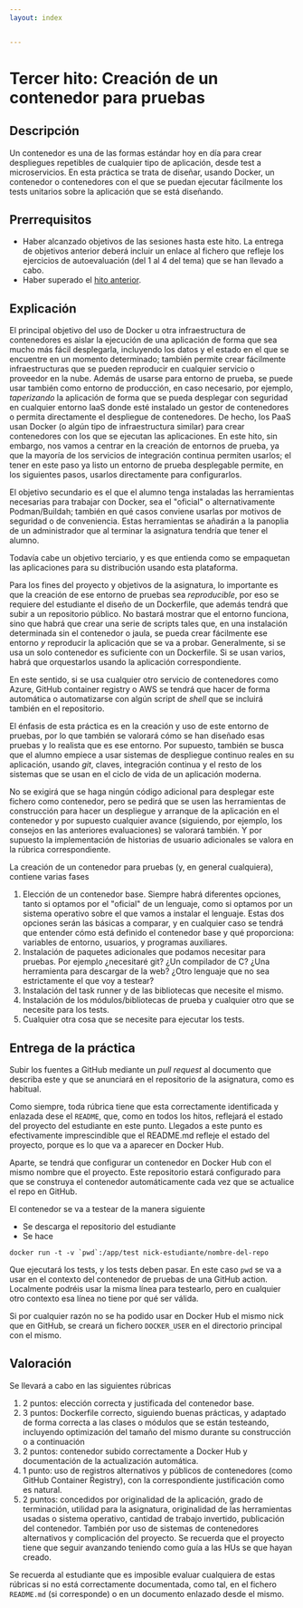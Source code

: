 ```yaml
---
layout: index


---
```

# Tercer hito: Creación de un contenedor para pruebas

## Descripción

Un contenedor es una de las formas estándar hoy en día para crear
despliegues repetibles de cualquier tipo de aplicación, desde test a
microservicios.
En esta práctica se trata de diseñar, usando Docker, un contenedor o
contenedores con el que se puedan ejecutar fácilmente los tests
unitarios sobre la aplicación que se está diseñando.

## Prerrequisitos

* Haber alcanzado objetivos de las sesiones hasta este hito. La
  entrega de objetivos anterior deberá incluir un enlace al fichero
  que refleje los ejercicios de autoevaluación (del 1 al 4 del tema)
  que se han llevado a cabo.
* Haber superado el [hito anterior](2.Tests).

## Explicación

El principal objetivo del uso de Docker u otra infraestructura de
contenedores es aislar la ejecución de una aplicación de forma que sea
mucho más fácil desplegarla, incluyendo los datos y el estado en el
que se encuentre en un momento determinado; también permite crear
fácilmente infraestructuras que se pueden reproducir en cualquier
servicio o proveedor en la nube. Además de usarse para entorno de prueba, se
puede usar también como entorno de producción, en caso necesario, por
ejemplo, *taperizando* la aplicación de forma que se pueda desplegar
con seguridad en cualquier entorno IaaS donde esté instalado un gestor
de contenedores o permita directamente el despliegue de
contenedores. De hecho, los PaaS usan Docker (o algún tipo de
infraestructura similar) para crear contenedores con los que se
ejecutan las aplicaciones. En este hito, sin embargo, nos vamos a
centrar en la creación de entornos de prueba, ya que la mayoría de los
servicios de integración continua permiten usarlos; el tener en este
paso ya listo un entorno de prueba desplegable permite, en los
siguientes pasos, usarlos directamente para configurarlos.

El objetivo secundario es el que el alumno tenga instaladas las
herramientas necesarias para trabajar con Docker, sea el "oficial" o
alternativamente Podman/Buildah; también en qué casos
conviene usarlas por motivos de seguridad o de conveniencia. Estas
herramientas se añadirán a la panoplia de un administrador que al
terminar la asignatura tendría que tener el alumno.

Todavía cabe un objetivo terciario, y es que entienda como se
empaquetan las aplicaciones para su distribución usando esta
plataforma.

Para los fines del proyecto y objetivos de la asignatura, lo
importante es que la creación de ese entorno de pruebas sea
*reproducible*, por eso se requiere del estudiante el diseño de un
Dockerfile, que además tendrá que subir a un repositorio público. No
bastará mostrar que el entorno funciona, sino que
habrá que crear una serie de scripts tales que, en una instalación
determinada sin el contenedor o jaula, se pueda crear fácilmente ese
entorno *y* reproducir la aplicación que se va a probar. Generalmente,
si se usa un solo contenedor es suficiente con un Dockerfile. Si se
usan varios, habrá que orquestarlos usando la aplicación
correspondiente.

En este sentido, si se usa cualquier otro servicio de contenedores
como Azure, GitHub container registry o AWS se tendrá que hacer de
forma automática o automatizarse con algún script de *shell* que se
incluirá también en el repositorio.

El énfasis de esta práctica es en la creación y uso de este entorno de
pruebas, por lo que también se valorará cómo se han diseñado esas
pruebas y lo realista que es ese entorno. Por supuesto, también se
busca que el alumno empiece a usar sistemas de despliegue continuo
reales en su aplicación, usando *git*, claves, integración continua y
el resto de los sistemas que se usan en el ciclo de vida de un
aplicación moderna.

No se exigirá que se haga ningún código adicional para desplegar este
fichero como contenedor, pero se pedirá que se usen las herramientas
de construcción para hacer un despliegue y arranque de la aplicación
en el contenedor y por supuesto cualquier avance (siguiendo, por
ejemplo, los consejos en las anteriores evaluaciones) se valorará
también. Y por supuesto la implementación de historias de usuario
adicionales se valora en la rúbrica correspondiente.

La creación de un contenedor para pruebas (y, en general cualquiera),
contiene varias fases

1. Elección de un contenedor base. Siempre habrá diferentes opciones,
   tanto si optamos por el "oficial" de un lenguaje, como si optamos
   por un sistema operativo sobre el que vamos a instalar el
   lenguaje. Estas dos opciones serán las básicas a comparar, y en
   cualquier caso se tendrá que entender cómo está definido el
   contenedor base y qué proporciona: variables de entorno, usuarios,
   y programas auxiliares.
2. Instalación de paquetes adicionales que podamos necesitar para
   pruebas. Por ejemplo ¿necesitaré git? ¿Un compilador de C? ¿Una
   herramienta para descargar de la web? ¿Otro lenguaje que no sea
   estrictamente el que voy a testear?
3. Instalación del task runner y de las bibliotecas que necesite el
   mismo.
4. Instalación de los módulos/bibliotecas de prueba y cualquier otro que
   se necesite para los tests.
5. Cualquier otra cosa que se necesite para ejecutar los tests.

## Entrega de la práctica

Subir los fuentes a GitHub mediante un *pull request* al documento que
describa este y que se anunciará en el repositorio de la
asignatura, como es habitual.

Como siempre, toda rúbrica tiene que esta correctamente identificada y
enlazada dese el `README`, que, como en todos los hitos, reflejará el
estado del proyecto del estudiante en este punto. Llegados a este
punto es efectivamente imprescindible que el README.md refleje el
estado del proyecto, porque es lo que va a aparecer en Docker Hub.

Aparte, se tendrá que configurar un contenedor en Docker Hub con el
mismo nombre que el proyecto. Este repositorio estará configurado para
que se construya el contenedor automáticamente cada vez que se
actualice el repo en GitHub.

El contenedor se va a testear de la manera siguiente

* Se descarga el repositorio del estudiante
* Se hace

```shell
docker run -t -v `pwd`:/app/test nick-estudiante/nombre-del-repo
```

Que ejecutará los tests, y los tests deben pasar. En este caso `pwd`
se va a usar en el contexto del contenedor de pruebas de una GitHub
action. Localmente podréis usar la misma línea para testearlo, pero en
cualquier otro contexto esa línea no tiene por qué ser válida.

Si por cualquier razón no se ha podido usar en Docker Hub el mismo
nick que en GitHub, se creará un fichero `DOCKER_USER` en el
directorio principal con el mismo.

## Valoración

Se llevará a cabo en las siguientes rúbricas

1. 2 puntos: elección correcta y justificada del contenedor base.
2. 3 puntos: Dockerfile correcto, siguiendo buenas prácticas, y
   adaptado de forma correcta a las clases o módulos que se están
   testeando,
   incluyendo optimización del tamaño del mismo durante su
   construcción o a continuación
3. 2 puntos: contenedor subido correctamente a Docker Hub y
   documentación de la actualización automática.
4. 1 punto: uso de registros alternativos y públicos de contenedores
   (como GitHub Container Registry), con la correspondiente
   justificación como es natural.
5. 2 puntos: concedidos por originalidad de la aplicación, grado de
  terminación, utilidad para la asignatura, originalidad de las
  herramientas usadas o sistema operativo, cantidad de trabajo
  invertido, publicación del contenedor. También por uso de sistemas
  de contenedores alternativos y complicación del proyecto. Se
  recuerda que el proyecto tiene que seguir avanzando teniendo como
  guía a las HUs se que hayan creado.

Se recuerda al estudiante que es imposible evaluar cualquiera de estas
rúbricas si no está correctamente documentada, como tal, en el fichero
`README.md` (si corresponde) o en un documento enlazado desde el mismo.
